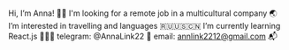 Hi, I’m Anna! 👩🏼 
I'm looking for a remote job in a multicultural company 🌏
I’m interested in travelling and languages 🇷🇺🇺🇸🇨🇳 
I’m currently learning React.js 👩🏼‍💻 
telegram: @AnnaLink22 📩
email: annlink2212@gmail.com 📬
